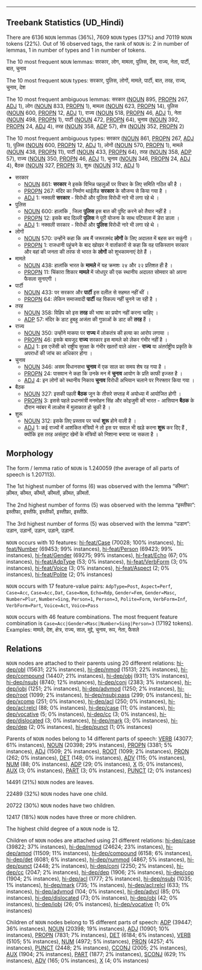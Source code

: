

--------------------------------------------------------------------------------

## Treebank Statistics (UD_Hindi)

There are 6136 `NOUN` lemmas (36%), 7609 `NOUN` types (37%) and 70119 `NOUN` tokens (22%).
Out of 16 observed tags, the rank of `NOUN` is: 2 in number of lemmas, 1 in number of types and 1 in number of tokens.

The 10 most frequent `NOUN` lemmas: सरकार, लोग, मामला, पुलिस, देश, राज्य, नेता, पार्टी, बात, चुनाव

The 10 most frequent `NOUN` types:  सरकार, पुलिस, लोगों, मामले, पार्टी, बात, तरह, राज्य, चुनाव, देश

The 10 most frequent ambiguous lemmas: सरकार ([NOUN]() 895, [PROPN]() 267, [ADJ]() 1), लोग ([NOUN]() 833, [PROPN]() 1), मामला ([NOUN]() 623, [PROPN]() 14), पुलिस ([NOUN]() 600, [PROPN]() 12, [ADJ]() 1), राज्य ([NOUN]() 518, [PROPN]() 46, [ADJ]() 1), नेता ([NOUN]() 498, [PROPN]() 1), पार्टी ([NOUN]() 472, [PROPN]() 64), चुनाव ([NOUN]() 392, [PROPN]() 24, [ADJ]() 4), तरह ([NOUN]() 358, [ADP]() 57), क्षेत्र ([NOUN]() 352, [PROPN]() 2)

The 10 most frequent ambiguous types:  सरकार ([NOUN]() 861, [PROPN]() 267, [ADJ]() 1), पुलिस ([NOUN]() 600, [PROPN]() 12, [ADJ]() 1), लोगों ([NOUN]() 570, [PROPN]() 1), मामले ([NOUN]() 438, [PROPN]() 11), पार्टी ([NOUN]() 433, [PROPN]() 64), तरह ([NOUN]() 358, [ADP]() 57), राज्य ([NOUN]() 350, [PROPN]() 46, [ADJ]() 1), चुनाव ([NOUN]() 346, [PROPN]() 24, [ADJ]() 4), बैठक ([NOUN]() 327, [PROPN]() 3), शुरू ([NOUN]() 312, [ADJ]() 1)


* सरकार
  * [NOUN]() 861: <b>सरकार</b> ने इसके विभिन्न पहलुओं पर विचार के लिए समिति गठित की है ।
  * [PROPN]() 267: मंदिर का निर्माण थाईलैंड <b>सरकार</b> के सौजन्‍य से किया गया है ।
  * [ADJ]() 1: नक्सली <b>सरकार</b> - विरोधी और पुलिस विरोधी नारे भी लगा रहे थे ।
* पुलिस
  * [NOUN]() 600: हालांकि , जिला <b>पुलिस</b> इस बात की पुष्टि करने को तैयार नहीं है ।
  * [PROPN]() 12: इसके बाद दिल्ली <b>पुलिस</b> ने पूरी योजना के साथ पटियाला में डेरा डाला ।
  * [ADJ]() 1: नक्सली सरकार - विरोधी और <b>पुलिस</b> विरोधी नारे भी लगा रहे थे ।
* लोगों
  * [NOUN]() 570: उन्होंने कहा कि अब मैं जरूरतमंद <b>लोगों</b> के लिए अदालत में बहस कर सकूंगी ।
  * [PROPN]() 1: राजधानी पहुंचने के बाद खोखर ने वार्ताकारों से कहा कि वह पाकिस्तान सरकार और वहां की जनता की तरफ से भारत के <b>लोगों</b> को शुभकामनाएं देते हैं ।
* मामले
  * [NOUN]() 438: हालांकि भारत के <b>मामले</b> में यह क्रमशः २४ और २२ प्रतिशत ही है ।
  * [PROPN]() 11: चिंकारा शिकार <b>मामले</b> में जोधपुर की एक स्थानीय अदालत सोमवार को अपना फैसला सुनाएगी ।
* पार्टी
  * [NOUN]() 433: पर सरकार और <b>पार्टी</b> इस दलील से सहमत नहीं थीं ।
  * [PROPN]() 64: लेकिन समाजवादी <b>पार्टी</b> यह विकल्प नहीं चुनने जा रही है ।
* तरह
  * [NOUN]() 358: विहिप को इस <b>तरह</b> की भाषा का प्रयोग नहीं करना चाहिए ।
  * [ADP]() 57: मंदिर के डाट हूबहू अजंता की गुफाओं के डाट की <b>तरह</b> हैं ।
* राज्य
  * [NOUN]() 350: उन्होंने माकपा पर <b>राज्य</b> में लोकतंत्र की हत्या का आरोप लगाया ।
  * [PROPN]() 46: इसके बावजूद <b>राज्य</b> सरकार इस मामले को लेकर गंभीर नहीं है ।
  * [ADJ]() 1: इस एजेंसी को राष्ट्रीय सुरक्षा के गंभीर खतरों वाले अंतर - <b>राज्य</b> या अंतर्राष्ट्रीय प्रकृति के अपराधों की जांच का अधिकार होगा ।
* चुनाव
  * [NOUN]() 346: असम विधानसभा <b>चुनाव</b> में एक साल का समय शेष रह गया है ।
  * [PROPN]() 24: पासवान ने कहा कि उनके मन में <b>चुनाव</b> आयोग के प्रति काफी इज्जत है ।
  * [ADJ]() 4: इन लोगों को स्थानीय निकाय <b>चुनाव</b> विरोधी अभियान चलाने पर गिरफ्तार किया गया ।
* बैठक
  * [NOUN]() 327: इसकी पहली <b>बैठक</b> जून के तीसरे सप्ताह में अयोध्या में आयोजित होगी ।
  * [PROPN]() 3: इससे पहले प्रधानमंत्री मनमोहन सिंह और कोइजुमी की भारत - आसियान <b>बैठक</b> के दौरान नवंबर में लाओस में मुलाकात हो चुकी है ।
* शुरू
  * [NOUN]() 312: इसके लिए प्रस्ताव पर चर्चा <b>शुरू</b> होने वाली है ।
  * [ADJ]() 1: कई राज्यों में आशंकित मंत्रियों ने तो इस पर सवाल भी खड़े करना <b>शुरू</b> कर दिए हैं , क्योंकि इस तरह असंतुष्ट खेमों के मंत्रियों को निशाना बनाया जा सकता है ।

## Morphology

The form / lemma ratio of `NOUN` is 1.240059 (the average of all parts of speech is 1.207113).

The 1st highest number of forms (6) was observed with the lemma “कीमत”: क़ीमत, कीमत, कीमतें, कीमतों, क़ीमत, क़ीमतों.

The 2nd highest number of forms (5) was observed with the lemma “इस्तीफा”: इस्तीफा, इस्तीफे, इस्तीफों, इस्तीफ़ा, इस्तीफ़े.

The 3rd highest number of forms (5) was observed with the lemma “उडान”: उड़ान, उड़ानों, उड़ान, उड़ाने, उड़ानों.

`NOUN` occurs with 10 features: [hi-feat/Case]() (70028; 100% instances), [hi-feat/Number]() (69453; 99% instances), [hi-feat/Person]() (69423; 99% instances), [hi-feat/Gender]() (69275; 99% instances), [hi-feat/Echo]() (67; 0% instances), [hi-feat/AdpType]() (53; 0% instances), [hi-feat/VerbForm]() (3; 0% instances), [hi-feat/Voice]() (3; 0% instances), [hi-feat/Aspect]() (2; 0% instances), [hi-feat/Polite]() (2; 0% instances)

`NOUN` occurs with 17 feature-value pairs: `AdpType=Post`, `Aspect=Perf`, `Case=Acc`, `Case=Acc,Dat`, `Case=Nom`, `Echo=Rdp`, `Gender=Fem`, `Gender=Masc`, `Number=Plur`, `Number=Sing`, `Person=1`, `Person=3`, `Polite=Form`, `VerbForm=Inf`, `VerbForm=Part`, `Voice=Act`, `Voice=Pass`

`NOUN` occurs with 46 feature combinations.
The most frequent feature combination is `Case=Acc|Gender=Masc|Number=Sing|Person=3` (17192 tokens).
Examples: मामले, देश, क्षेत्र, राज्य, साल, मुद्दे, चुनाव, रूप, नेता, फैसले


## Relations

`NOUN` nodes are attached to their parents using 20 different relations: [hi-dep/obl]() (15631; 22% instances), [hi-dep/nmod]() (15131; 22% instances), [hi-dep/compound]() (14407; 21% instances), [hi-dep/obj]() (9311; 13% instances), [hi-dep/nsubj]() (8740; 12% instances), [hi-dep/conj]() (2383; 3% instances), [hi-dep/iobj]() (1251; 2% instances), [hi-dep/advmod]() (1250; 2% instances), [hi-dep/root]() (1099; 2% instances), [hi-dep/nsubj:pass]() (299; 0% instances), [hi-dep/xcomp]() (251; 0% instances), [hi-dep/acl]() (250; 0% instances), [hi-dep/acl:relcl]() (88; 0% instances), [hi-dep/case]() (11; 0% instances), [hi-dep/vocative]() (5; 0% instances), [hi-dep/cc]() (3; 0% instances), [hi-dep/dislocated]() (3; 0% instances), [hi-dep/mark]() (3; 0% instances), [hi-dep/dep]() (2; 0% instances), [hi-dep/punct]() (1; 0% instances)

Parents of `NOUN` nodes belong to 14 different parts of speech: [VERB]() (43077; 61% instances), [NOUN]() (20398; 29% instances), [PROPN]() (3381; 5% instances), [ADJ]() (1509; 2% instances), [ROOT]() (1099; 2% instances), [PRON]() (262; 0% instances), [DET]() (148; 0% instances), [ADV]() (115; 0% instances), [NUM]() (88; 0% instances), [ADP]() (29; 0% instances), [X]() (5; 0% instances), [AUX]() (3; 0% instances), [PART]() (3; 0% instances), [PUNCT]() (2; 0% instances)

14491 (21%) `NOUN` nodes are leaves.

22489 (32%) `NOUN` nodes have one child.

20722 (30%) `NOUN` nodes have two children.

12417 (18%) `NOUN` nodes have three or more children.

The highest child degree of a `NOUN` node is 12.

Children of `NOUN` nodes are attached using 21 different relations: [hi-dep/case]() (39822; 37% instances), [hi-dep/nmod]() (24624; 23% instances), [hi-dep/amod]() (11509; 11% instances), [hi-dep/compound]() (6158; 6% instances), [hi-dep/det]() (6081; 6% instances), [hi-dep/nummod]() (4867; 5% instances), [hi-dep/punct]() (2448; 2% instances), [hi-dep/conj]() (2250; 2% instances), [hi-dep/cc]() (2047; 2% instances), [hi-dep/dep]() (1906; 2% instances), [hi-dep/cop]() (1904; 2% instances), [hi-dep/acl]() (1777; 2% instances), [hi-dep/nsubj]() (1035; 1% instances), [hi-dep/mark]() (735; 1% instances), [hi-dep/acl:relcl]() (633; 1% instances), [hi-dep/advmod]() (104; 0% instances), [hi-dep/advcl]() (85; 0% instances), [hi-dep/dislocated]() (73; 0% instances), [hi-dep/obj]() (42; 0% instances), [hi-dep/iobj]() (26; 0% instances), [hi-dep/vocative]() (1; 0% instances)

Children of `NOUN` nodes belong to 15 different parts of speech: [ADP]() (39447; 36% instances), [NOUN]() (20398; 19% instances), [ADJ]() (10901; 10% instances), [PROPN]() (7831; 7% instances), [DET]() (6184; 6% instances), [VERB]() (5105; 5% instances), [NUM]() (4972; 5% instances), [PRON]() (4257; 4% instances), [PUNCT]() (2448; 2% instances), [CCONJ]() (2005; 2% instances), [AUX]() (1904; 2% instances), [PART]() (1877; 2% instances), [SCONJ]() (629; 1% instances), [ADV]() (165; 0% instances), [X]() (4; 0% instances)

